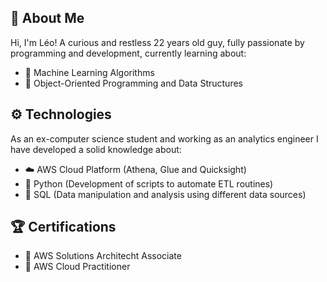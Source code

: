 ## 👤 About Me
Hi, I'm Léo! A curious and restless 22 years old guy, fully passionate by programming and development, currently learning about:
- 🤖 Machine Learning Algorithms
- 🎲 Object-Oriented Programming and Data Structures


## ⚙️ Technologies
As an ex-computer science student and working as an analytics engineer I have developed a solid knowledge about:
- ☁️ AWS Cloud Platform (Athena, Glue and Quicksight)
- 🐍 Python (Development of scripts to automate ETL routines)
- 🎲 SQL (Data manipulation and analysis using different data sources)


## 🏆 Certifications
- 🥇 AWS Solutions Architecht Associate
- 🥈 AWS Cloud Practitioner
